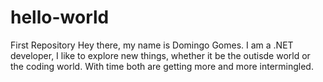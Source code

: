 # hello-world
First Repository
Hey there, my name is Domingo Gomes. I am a .NET developer, I like to explore new things, whether it be the outisde world or the coding world. With time both are getting more and more intermingled.
